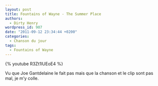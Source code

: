 ```yaml
---
layout: post
title: Fountains of Wayne - The Summer Place
authors:
  - Dirty Henry
wordpress_id: 907
date: "2011-09-12 23:34:44 +0200"
categories:
  - Chanson du jour
tags:
  - Fountains of Wayne
---
```


{% youtube R3Zt1lUEoE4 %}

Vu que Joe Gantdelaine le fait pas mais que la chanson et le clip sont pas mal,
je m’y colle.
